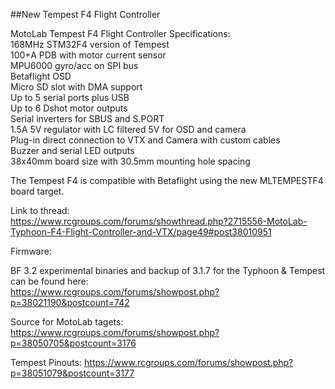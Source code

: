 ##New Tempest F4 Flight Controller

MotoLab Tempest F4 Flight Controller Specifications:  
168MHz STM32F4 version of Tempest   
100+A PDB with motor current sensor  
MPU6000 gyro/acc on SPI bus  
Betaflight OSD  
Micro SD slot with DMA support  
Up to 5 serial ports plus USB  
Up to 6 Dshot motor outputs  
Serial inverters for SBUS and S.PORT  
1.5A 5V regulator with LC filtered 5V for OSD and camera  
Plug-in direct connection to VTX and Camera with custom cables  
Buzzer and serial LED outputs  
38x40mm board size with 30.5mm mounting hole spacing  
  
The Tempest F4 is compatible with Betaflight using the new MLTEMPESTF4 board target.   

Link to thread:   
https://www.rcgroups.com/forums/showthread.php?2715556-MotoLab-Typhoon-F4-Flight-Controller-and-VTX/page49#post38010951

Firmware:

BF 3.2 experimental binaries and backup of 3.1.7 for the Typhoon & Tempest can be found here:  
https://www.rcgroups.com/forums/showpost.php?p=38021190&postcount=742  

Source for MotoLab tagets:
https://www.rcgroups.com/forums/showpost.php?p=38050705&postcount=3176

Tempest Pinouts:
https://www.rcgroups.com/forums/showpost.php?p=38051079&postcount=3177

